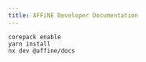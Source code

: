 ```yaml
---
title: AFFiNE Developer Documentation
---
```


```shell
corepack enable
yarn install
nx dev @affine/docs
```
